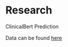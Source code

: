 # Research
ClinicalBert Prediction

Data can be found [here](https://physionet.org/content/mimiciii/1.4/)
